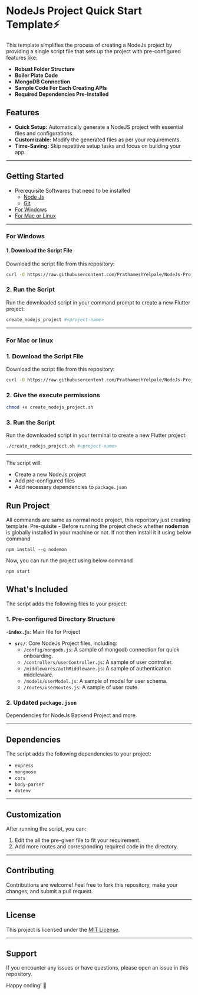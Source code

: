 # NodeJs Project Quick Start Template⚡️ 

This template simplifies the process of creating a NodeJs project by providing a single script file that sets up the project with pre-configured features like:

- **Robust Folder Structure**
- **Boiler Plate Code**
- **MongoDB Connection**
- **Sample Code For Each Creating APIs**
- **Required Dependencies Pre-Installed**

## Features
- **Quick Setup:** Automatically generate a NodeJS project with essential files and configurations.
- **Customizable:** Modify the generated files as per your requirements.
- **Time-Saving:** Skip repetitive setup tasks and focus on building your app.

---

## Getting Started
- Prerequisite Softwares that need to be installed
  - [Node Js](https://nodejs.org/en)
  - [Git](https://git-scm.com/)
- [For Windows](#for-windows)
- [For Mac or Linux](#for-mac-or-linux)
---
### For Windows
#### 1. Download the Script File
Download the script file from this repository:
```bash
curl -O https://raw.githubusercontent.com/PrathameshYelpale/NodeJs-Project-Template/refs/heads/main/create_nodejs_project.bat
```
### 2. Run the Script
Run the downloaded script in your command prompt to create a new Flutter project:
```bash
create_nodejs_project #<project-name>
```
---

### For Mac or linux


### 1. Download the Script File
Download the script file from this repository:
```bash
curl -O https://raw.githubusercontent.com/PrathameshYelpale/NodeJs-Project-Template/refs/heads/main/create_nodejs_project.sh
```
### 2. Give the execute permissions
```bash
chmod +x create_nodejs_project.sh
```

### 3. Run the Script
Run the downloaded script in your terminal to create a new Flutter project:
```bash
./create_nodejs_project.sh #<project-name>
```
---
The script will:
- Create a new NodeJs project
- Add pre-configured files
- Add necessary dependencies to `package.json`

Run Project
--
All commands are same as normal node project, this reporitory just creating template.
Pre-quisite - Before running the project check whether **nodemon** is globally installed in your machine or not. If not then install it it using below command 
```
npm install --g nodemon
```
Now, you can run the project using below command
```
npm start
```

## What's Included
The script adds the following files to your project:

### 1. Pre-configured Directory Structure
-**`index.js`**: Main file for Project
- **`src/`**: Core NodeJs Project files, including:
  - `/config/mongodb.js`: A sample of mongodb connection for quick onboarding.
  - `/controllers/userController.js`: A sample of user controller.
  - `/middlewares/authMiddleware.js`: A sample of authentication middleware.
  - `/models/userModel.js`: A sample of model for user schema.
  - `/routes/userRoutes.js`: A sample of user route.

### 2. Updated `package.json`
Dependencies for NodeJs Backend Project and more.

---

## Dependencies
The script adds the following dependencies to your project:
- `express`
- `mongoose`
- `cors`
- `body-parser`
- `dotenv`

---

## Customization
After running the script, you can:
1. Edit the all the pre-given file to fit your requirement.
2. Add more routes and corresponding required code in the directory.

---

## Contributing
Contributions are welcome! Feel free to fork this repository, make your changes, and submit a pull request.

---

## License
This project is licensed under the [MIT License](LICENSE).

---

## Support
If you encounter any issues or have questions, please open an issue in this repository.

Happy coding! 🚀